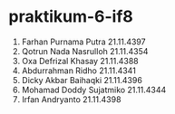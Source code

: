 # praktikum-6-if8

1. Farhan Purnama Putra 21.11.4397
2. Qotrun Nada Nasrulloh 21.11.4354 
3. Oxa Defrizal Khasay 21.11.4388
4. Abdurrahman Ridho 21.11.4341
5. Dicky Akbar Baihaqki 21.11.4396
6. Mohamad Doddy Sujatmiko 21.11.4344
7. Irfan Andryanto 21.11.4398
